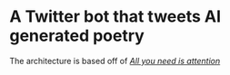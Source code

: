 # A Twitter bot that tweets AI generated poetry

The architecture is based off of [*All you need is attention*](https://arxiv.org/abs/1706.03762)  
